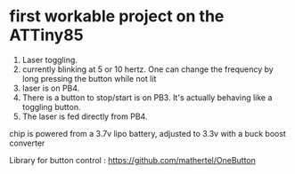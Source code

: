 # first workable project on the ATTiny85

1. Laser toggling.  
2. currently blinking at 5 or 10 hertz.  One can change the frequency by long pressing the button while not lit
3. laser is on PB4.
4. There is a button to stop/start is on PB3.  It's actually behaving like a toggling button.
5. The laser is fed directly from PB4.

chip is powered from a 3.7v lipo battery, adjusted to 3.3v with a buck boost converter

Library for button control : https://github.com/mathertel/OneButton
